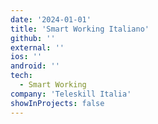 ```yaml
---
date: '2024-01-01'
title: 'Smart Working Italiano'
github: ''
external: ''
ios: ''
android: ''
tech:
  - Smart Working
company: 'Teleskill Italia'
showInProjects: false
---
```



